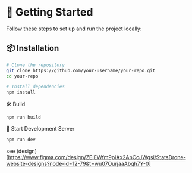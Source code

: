 # 🚀 Getting Started

Follow these steps to set up and run the project locally:

## 📦 Installation

```bash
# Clone the repository
git clone https://github.com/your-username/your-repo.git
cd your-repo

# Install dependencies
npm install
```

🛠 Build
```bash
npm run build
```

🚧 Start Development Server
```bash
npm run dev
```

see (design)[https://www.figma.com/design/ZEIEWfm9piAx2AnCoJWgsi/StatsDrone-website-designs?node-id=12-79&t=wu07OurjaaAbqh7Y-0]